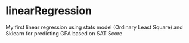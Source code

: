 # linearRegression
My first linear regression using stats model (Ordinary Least Square) and Sklearn for predicting GPA based on SAT Score

